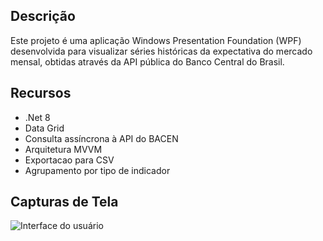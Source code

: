 ## Descrição

Este projeto é uma aplicação Windows Presentation Foundation (WPF) desenvolvida para visualizar séries históricas da expectativa do mercado mensal, obtidas através da API pública do Banco Central do Brasil.

## Recursos

- .Net 8
- Data Grid
- Consulta assíncrona à API do BACEN
- Arquitetura MVVM
- Exportacao para CSV
- Agrupamento por tipo de indicador

## Capturas de Tela
![Interface do usuário](https://github.com/jpnas/projeto-polo/assets/61993673/659390a8-f2b6-4379-ad3d-297211254300)
